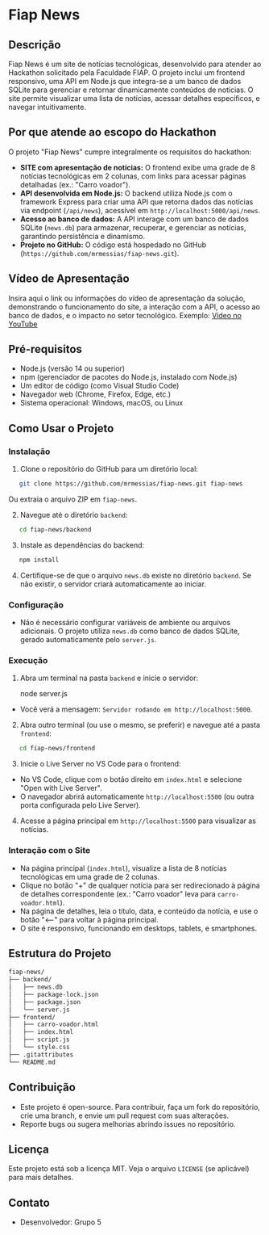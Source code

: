 # Fiap News

## Descrição
Fiap News é um site de notícias tecnológicas, desenvolvido para atender ao Hackathon solicitado pela Faculdade FIAP. O projeto inclui um frontend responsivo, uma API em Node.js que integra-se a um banco de dados SQLite para gerenciar e retornar dinamicamente conteúdos de notícias. O site permite visualizar uma lista de notícias, acessar detalhes específicos, e navegar intuitivamente.

## Por que atende ao escopo do Hackathon
O projeto "Fiap News" cumpre integralmente os requisitos do hackathon:
- **SITE com apresentação de notícias:** O frontend exibe uma grade de 8 notícias tecnológicas em 2 colunas, com links para acessar páginas detalhadas (ex.: "Carro voador").
- **API desenvolvida em Node.js:** O backend utiliza Node.js com o framework Express para criar uma API que retorna dados das notícias via endpoint (`/api/news`), acessível em `http://localhost:5000/api/news`.
- **Acesso ao banco de dados:** A API interage com um banco de dados SQLite (`news.db`) para armazenar, recuperar, e gerenciar as notícias, garantindo persistência e dinamismo.
- **Projeto no GitHub:** O código está hospedado no GitHub (`https://github.com/mrmessias/fiap-news.git`).

## Vídeo de Apresentação
Insira aqui o link ou informações do vídeo de apresentação da solução, demonstrando o funcionamento do site, a interação com a API, o acesso ao banco de dados, e o impacto no setor tecnológico. Exemplo: [Vídeo no YouTube](https://www.youtube.com/watch?v=exemplo)

## Pré-requisitos
- Node.js (versão 14 ou superior)
- npm (gerenciador de pacotes do Node.js, instalado com Node.js)
- Um editor de código (como Visual Studio Code)
- Navegador web (Chrome, Firefox, Edge, etc.)
- Sistema operacional: Windows, macOS, ou Linux

## Como Usar o Projeto
### Instalação
1. Clone o repositório do GitHub para um diretório local:

```bash
   git clone https://github.com/mrmessias/fiap-news.git fiap-news
```

Ou extraia o arquivo ZIP em `fiap-news`.

2. Navegue até o diretório `backend`:

```bash
   cd fiap-news/backend
```

3. Instale as dependências do backend:

```bash
   npm install
```

4. Certifique-se de que o arquivo `news.db` existe no diretório `backend`. Se não existir, o servidor criará automaticamente ao iniciar.

### Configuração
- Não é necessário configurar variáveis de ambiente ou arquivos adicionais. O projeto utiliza `news.db` como banco de dados SQLite, gerado automaticamente pelo `server.js`.

### Execução
1. Abra um terminal na pasta `backend` e inicie o servidor:

   node server.js

- Você verá a mensagem: `Servidor rodando em http://localhost:5000`.

2. Abra outro terminal (ou use o mesmo, se preferir) e navegue até a pasta `frontend`:

```bash
   cd fiap-news/frontend
```

3. Inicie o Live Server no VS Code para o frontend:
- No VS Code, clique com o botão direito em `index.html` e selecione "Open with Live Server".
- O navegador abrirá automaticamente `http://localhost:5500` (ou outra porta configurada pelo Live Server).

4. Acesse a página principal em `http://localhost:5500` para visualizar as notícias.

### Interação com o Site
- Na página principal (`index.html`), visualize a lista de 8 notícias tecnológicas em uma grade de 2 colunas.
- Clique no botão "+" de qualquer notícia para ser redirecionado à página de detalhes correspondente (ex.: "Carro voador" leva para `carro-voador.html`).
- Na página de detalhes, leia o título, data, e conteúdo da notícia, e use o botão "⟵" para voltar à página principal.
- O site é responsivo, funcionando em desktops, tablets, e smartphones.

## Estrutura do Projeto

```bash
fiap-news/
├── backend/
│   ├── news.db
│   ├── package-lock.json
│   ├── package.json
│   └── server.js
├── frontend/
│   ├── carro-voador.html
│   ├── index.html
│   ├── script.js
│   └── style.css
├── .gitattributes
└── README.md
```

## Contribuição
- Este projeto é open-source. Para contribuir, faça um fork do repositório, crie uma branch, e envie um pull request com suas alterações.
- Reporte bugs ou sugera melhorias abrindo issues no repositório.

## Licença
Este projeto está sob a licença MIT. Veja o arquivo `LICENSE` (se aplicável) para mais detalhes.

## Contato
- Desenvolvedor: Grupo 5